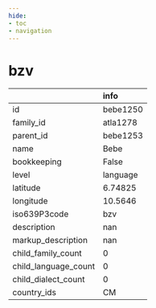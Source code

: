 ```yaml
---
hide:
- toc
- navigation
---
```

# bzv
|                      | info     |
|:---------------------|:---------|
| id                   | bebe1250 |
| family_id            | atla1278 |
| parent_id            | bebe1253 |
| name                 | Bebe     |
| bookkeeping          | False    |
| level                | language |
| latitude             | 6.74825  |
| longitude            | 10.5646  |
| iso639P3code         | bzv      |
| description          | nan      |
| markup_description   | nan      |
| child_family_count   | 0        |
| child_language_count | 0        |
| child_dialect_count  | 0        |
| country_ids          | CM       |
